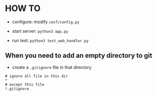 
# HOW TO

- configure: modify `conf/config.py`

- start server: `python3 app.py`

- run test: `python3 test_web_handler.py`


## When you need to add an empty directory to git

+ create a `.gitignore` file in that directory

```code
# ignore all file in this dir
*
# except this file
!.gitignore

```